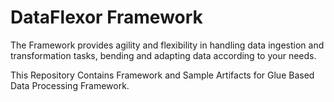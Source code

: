 # DataFlexor Framework
The Framework provides agility and flexibility in handling data ingestion and transformation tasks, bending and adapting data according to your needs.

This Repository Contains Framework and Sample Artifacts for Glue Based Data Processing Framework.